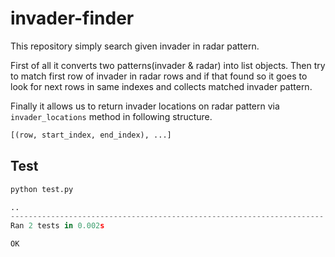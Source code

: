 # invader-finder

This repository simply search given invader in radar pattern. 

First of all it converts two patterns(invader & radar) into list objects.
Then try to match first row of invader in radar rows and if that found so 
it goes to look for next rows in same indexes and collects 
matched invader pattern.

Finally it allows us to return invader locations on radar pattern 
via `invader_locations` method in following structure.

```python
[(row, start_index, end_index), ...]
``` 

## Test

```python
python test.py

..
----------------------------------------------------------------------
Ran 2 tests in 0.002s

OK

```